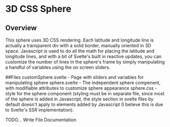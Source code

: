 # 3D CSS Sphere

## Overview
This sphere uses 3D CSS rendering.  Each latitude and longitude line is actually
a transparent div with a solid border, manually oriented in 3D space.  Javascript is used
to do all the math for placing the latitude and longitude lines, and with a bit of 
Svelte's built in reactive updates, you can customize the number of lines
in the sphere's frame by simply manipulating a handful of variables using the on screen sliders.

##Files
customSphere.svelte - Page with sliders and variables for manipulating sphere
sphere.svelte - The independent sphere compenent, with modifiable attributes to customize sphere appearance
sphere.css - style for the sphere component (styling must be in separate file, since most of the sphere is added in Javascript, the style section in svelte files by default doesn't apply to elements added by Javascript (I believe this is due to Svelte's SSR implementation).

TODO... Write File Documentation
